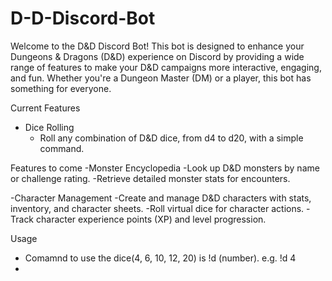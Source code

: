 # D-D-Discord-Bot
Welcome to the D&D Discord Bot! This bot is designed to enhance your Dungeons & Dragons (D&D) experience on Discord by providing a wide range of features to make your 
D&D campaigns more interactive, engaging, and fun. Whether you're a Dungeon Master (DM) or a player, this bot has something for everyone.

Current Features
- Dice Rolling
    - Roll any combination of D&D dice, from d4 to d20, with a simple command.


Features to come
-Monster Encyclopedia
  -Look up D&D monsters by name or challenge rating.
  -Retrieve detailed monster stats for encounters.

-Character Management
  -Create and manage D&D characters with stats, inventory, and character sheets.
  -Roll virtual dice for character actions.
  -Track character experience points (XP) and level progression.



Usage
- Comamnd to use the dice(4, 6, 10, 12, 20) is !d (number). e.g. !d 4
- 
